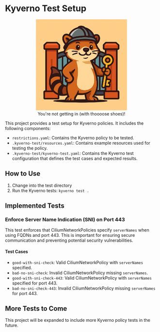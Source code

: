 # Kyverno Test Setup

<p align="center">
    <img src="./images/gatekeeper.png" alt="Bean on a swing" width="300" height="300">
    <br/>
    You're not getting in (with thoooose shoes)!
</p>

This project provides a test setup for Kyverno policies. It includes the following components:

*   `restrictions.yaml`: Contains the Kyverno policy to be tested.
*   `.kyverno-test/resources.yaml`: Contains example resources used for testing the policy.
*   `.kyverno-test/kyverno-test.yaml`: Contains the Kyverno test configuration that defines the test cases and expected results.

## How to Use

1.  Change into the test directory
2.  Run the Kyverno tests: `kyverno test .`

## Implemented Tests

### Enforce Server Name Indication (SNI) on Port 443

This test enforces that CiliumNetworkPolicies specify `serverNames` when using FQDNs and port 443. This is important for ensuring secure communication and preventing potential security vulnerabilities.

#### Test Cases

*   `good-with-sni-check`: Valid CiliumNetworkPolicy with `serverNames` specified.
*   `bad-no-sni-check`: Invalid CiliumNetworkPolicy missing `serverNames`.
*   `good-with-sni-check-443`: Valid CiliumNetworkPolicy with `serverNames` specified for port 443.
*   `bad-no-sni-check-443`: Invalid CiliumNetworkPolicy missing `serverNames` for port 443.

## More Tests to Come

This project will be expanded to include more Kyverno policy tests in the future.